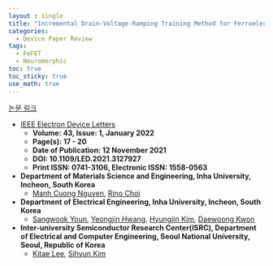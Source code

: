 ```yaml
---
layout : single
title: "Incremental Drain-Voltage-Ramping Training Method for Ferroelectric Field-Effect Transistor Synaptic Devices"   
categories: 
  - Device Paper Review
tags:
  - FeFET  
  - Neuromorphic       
toc: true
toc_sticky: true
use_math: true
---
```



[논문 링크](https://ieeexplore.ieee.org/document/9614154)       

- [IEEE Electron Device Letters](https://ieeexplore.ieee.org/xpl/RecentIssue.jsp?punumber=55)   
  - **Volume: 43, Issue: 1, January 2022**   
  - **Page(s): 17 - 20**  
  - **Date of Publication: 12 November 2021**   
  - **DOI: 10.1109/LED.2021.3127927**    
  - **Print ISSN: 0741-3106, Electronic ISSN: 1558-0563**   
- **Department of Materials Science and Engineering, Inha University, Incheon, South Korea**   
  - [Manh Cuong Nguyen](https://ieeexplore.ieee.org/author/37085852280), [Rino Choi](https://ieeexplore.ieee.org/author/37273311200)     
- **Department of Electrical Engineering, Inha University, Incheon, South Korea**   
  - [Sangwook Youn](https://ieeexplore.ieee.org/author/37089218691), [Yeongjin Hwang](https://ieeexplore.ieee.org/author/37088540894), [Hyungjin Kim](https://ieeexplore.ieee.org/author/37066754200), [Daewoong Kwon](https://ieeexplore.ieee.org/author/37402105900)        
- **Inter-university Semiconductor Research Center(ISRC), Department of Electrical and Computer Engineering, Seoul National University, Seoul, Republic of Korea**      
  - [Kitae Lee](https://ieeexplore.ieee.org/author/37086309825), [Sihyun Kim](https://ieeexplore.ieee.org/author/37085805964)   

